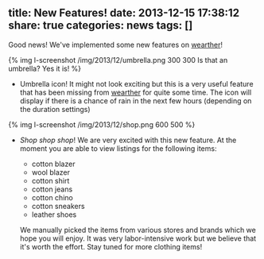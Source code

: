 title: New Features!
date: 2013-12-15 17:38:12
share: true
categories: news
tags: []
---
Good news! We've implemented some new features on [wearther][]!

{% img l-screenshot /img/2013/12/umbrella.png 300 300 Is that an umbrella? Yes it is! %}

* Umbrella icon! It might not look exciting but this is a very useful feature that has been missing from [wearther][] for quite some time. The icon will display if there is a chance of rain in the next few hours (depending on the duration settings)

{% img l-screenshot /img/2013/12/shop.png 600 500 %}

* *Shop shop shop*! We are very excited with this new feature. At the moment you are able to view listings for the following items:

  * cotton blazer
  * wool blazer
  * cotton shirt
  * cotton jeans
  * cotton chino
  * cotton sneakers
  * leather shoes

  We manually picked the items from various stores and brands which we hope you will enjoy. It was very labor-intensive work but we believe that it's worth the effort. Stay tuned for more clothing items!

[wearther]:http://wearther.cc